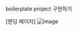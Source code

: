 boilerplate project 구현하기

[랜딩 페이지]
![image](https://user-images.githubusercontent.com/84838484/180126616-fe5e8ec6-b824-4de7-9028-37557394543d.png)
